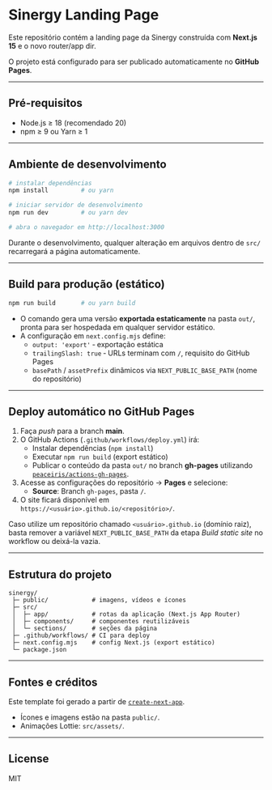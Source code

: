 # Sinergy Landing Page

Este repositório contém a landing page da Sinergy construída com **Next.js 15** e o novo router/app dir.

O projeto está configurado para ser publicado automaticamente no **GitHub Pages**.

---

## Pré-requisitos

* Node.js ≥ 18 (recomendado 20)
* npm ≥ 9 ou Yarn ≥ 1

---

## Ambiente de desenvolvimento

```bash
# instalar dependências
npm install         # ou yarn

# iniciar servidor de desenvolvimento
npm run dev         # ou yarn dev

# abra o navegador em http://localhost:3000
```

Durante o desenvolvimento, qualquer alteração em arquivos dentro de `src/` recarregará a página automaticamente.

---

## Build para produção (estático)

```bash
npm run build       # ou yarn build
```

* O comando gera uma versão **exportada estaticamente** na pasta `out/`, pronta para ser hospedada em qualquer servidor estático.
* A configuração em `next.config.mjs` define:
  * `output: 'export'` ‑ exportação estática
  * `trailingSlash: true` ‑ URLs terminam com `/`, requisito do GitHub Pages
  * `basePath` / `assetPrefix` dinâmicos via `NEXT_PUBLIC_BASE_PATH` (nome do repositório)

---

## Deploy automático no GitHub Pages

1. Faça _push_ para a branch **main**.
2. O GitHub Actions (`.github/workflows/deploy.yml`) irá:
   * Instalar dependências (`npm install`)
   * Executar `npm run build` (export estático)
   * Publicar o conteúdo da pasta `out/` no branch **gh-pages** utilizando [`peaceiris/actions-gh-pages`](https://github.com/peaceiris/actions-gh-pages).
3. Acesse as configurações do repositório → **Pages** e selecione:
   * **Source**: Branch `gh-pages`, pasta `/`.
4. O site ficará disponível em `https://<usuário>.github.io/<repositório>/`.

Caso utilize um repositório chamado `<usuário>.github.io` (domínio raiz), basta remover a variável `NEXT_PUBLIC_BASE_PATH` da etapa *Build static site* no workflow ou deixá-la vazia.

---

## Estrutura do projeto

```
sinergy/
 ├─ public/            # imagens, vídeos e ícones
 ├─ src/
 │  ├─ app/            # rotas da aplicação (Next.js App Router)
 │  ├─ components/     # componentes reutilizáveis
 │  └─ sections/       # seções da página
 ├─ .github/workflows/ # CI para deploy
 ├─ next.config.mjs    # config Next.js (export estático)
 └─ package.json
```

---

## Fontes e créditos

Este template foi gerado a partir de [`create-next-app`](https://nextjs.org/docs/app/api-reference/cli/create-next-app).

* Ícones e imagens estão na pasta `public/`.
* Animações Lottie: `src/assets/`.

---

## License

MIT
